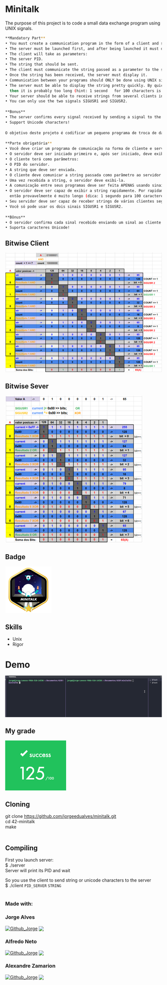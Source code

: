 # Minitalk

The purpose of this project is to code a small data exchange program using UNIX signals.

```bash
**Mandatory Part**
• You must create a communication program in the form of a client and server. 
• The server must be launched first, and after being launched it must display its PID.
• The client will take as parameters:
• The server PID.
• The string that should be sent.
• The client must communicate the string passed as a parameter to the server.
• Once the string has been received, the server must display it.
• Communication between your programs should ONLY be done using UNIX signals.
• The server must be able to display the string pretty quickly. By quickly we mean that if you think it is too long,
  then it is probably too long (hint: 1 second   for 100 characters is COLOSSAL)
• Your server should be able to receive strings from several clients in a row, without needing to be restarted.
• You can only use the two signals SIGUSR1 and SIGUSR2.

**Bonus**
• The server confirms every signal received by sending a signal to the client.
• Support Unicode characters!

O objetivo deste projeto é codificar um pequeno programa de troca de dados usando sinais UNIX.

**Parte obrigatória**
• Você deve criar um programa de comunicação na forma de cliente e servidor.
• O servidor deve ser iniciado primeiro e, após ser iniciado, deve exibir seu PID.
• O cliente terá como parâmetros:
• O PID do servidor.
• A string que deve ser enviada.
• O cliente deve comunicar a string passada como parâmetro ao servidor.
• Uma vez recebida a string, o servidor deve exibi-la.
• A comunicação entre seus programas deve ser feita APENAS usando sinais UNIX.
• O servidor deve ser capaz de exibir a string rapidamente. Por rapidamente queremos dizer que se você acha que é muito longo,
  então provavelmente é muito longo (dica: 1 segundo para 100 caracteres é COLOSSAL)
• Seu servidor deve ser capaz de receber strings de vários clientes seguidos, sem precisar ser reiniciado.
• Você só pode usar os dois sinais SIGUSR1 e SIGUSR2.

**Bônus**
• O servidor confirma cada sinal recebido enviando um sinal ao cliente.
• Suporta caracteres Unicode!
```

## Bitwise Client
<img src="./img/client.png">

## Bitwise Sever
<img src="./img/server.png">

## Badge
<img src="./img/minitalk.png">

## Skills
- Unix
- Rigor

# Demo
<img src= "img/minitalk.gif">

## My grade
<img src="./img/score.png">

## Cloning

git clone https://github.com/jorgeedualves/minitalk.git <br>
cd 42-minitalk <br>
make <br><br>

## Compiling

First you launch server: <br>
$ ./server <br>
Server will print its PID and wait <br>

So you use the client to send string or unicode characters to the server <br>
$ ./client `PID_SERVER` `STRING` <br><br>


### Made with: <br/>
### Jorge Alves
<div style="display: inline_block">
 <a href="https://github.com/jorgeedualves/jorgeedualves" target="_blank"><img align="center" alt="Github_Jorge" height="30" width="30" src="https://cdn-icons-png.flaticon.com/128/1051/1051275.png" target="_blank"></a>
 <a href="https://www.linkedin.com/in/jorge-eduardo-alves-094b4331/" target="_blank"><img align="center"src="https://img.shields.io/badge/-LinkedIn-%230077B5?style=for-the-badge&logo=linkedin&logoColor=white" target="_blank"></a> 
</div>

### Alfredo Neto
<div style="display: inline_block">
 <a href="https://github.com/Alfredo-Neto" target="_blank"><img align="center" alt="Github_Jorge" height="30" width="30" src="https://cdn-icons-png.flaticon.com/128/1051/1051275.png" target="_blank"></a>
 <a href="https://www.linkedin.com/in/alfredo-neto-a2515814b/" target="_blank"><img align="center"src="https://img.shields.io/badge/-LinkedIn-%230077B5?style=for-the-badge&logo=linkedin&logoColor=white" target="_blank"></a> 
</div>

### Alexandre Zamarion
<div style="display: inline_block">
 <a href="https://github.com/alezamarion" target="_blank"><img align="center" alt="Github_Jorge" height="30" width="30" src="https://cdn-icons-png.flaticon.com/128/1051/1051275.png" target="_blank"></a>
 <a href="https://www.linkedin.com/in/alexandre-zamarion-cepeda-a3766323a/" target="_blank"><img align="center"src="https://img.shields.io/badge/-LinkedIn-%230077B5?style=for-the-badge&logo=linkedin&logoColor=white" target="_blank"></a> 
</div>
